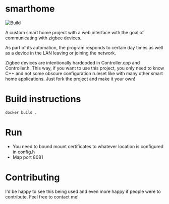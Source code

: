 # smarthome
![Build](https://github.com/falste/smarthome/actions/workflows/build.yml/badge.svg)

A custom smart home project with a web interface with the goal of communicating with zigbee devices.

As part of its automation, the program responds to certain day times as well as a device in the LAN leaving or joining the network.

Zigbee devices are intentionally hardcoded in Controller.cpp and Controller.h. This way, if you want to use this project, you only need to know C++ and not some obscure configuration ruleset like with many other smart home applications. Just fork the project and make it your own!

# Build instructions

```
docker build .
```

# Run

* You need to bound mount certificates to whatever location is configured in config.h
* Map port 8081

# Contributing
I'd be happy to see this being used and even more happy if people were to contribute. Feel free to contact me!

